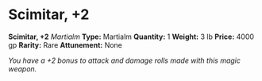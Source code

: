 # Scimitar, +2

**Scimitar, +2**
_Martialm_
**Type:** Martialm
**Quantity:** 1
**Weight:** 3 lb
**Price:** 4000 gp
**Rarity:** Rare
**Attunement:** None

*You have a +2 bonus to attack and damage rolls made with this magic weapon.*